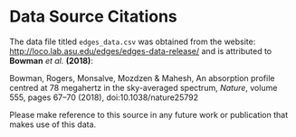 # Data Source Citations

The data file titled `edges_data.csv` was obtained from the website: <http://loco.lab.asu.edu/edges/edges-data-release/>
and is attributed to **Bowman** *et al.* **(2018)**: 

Bowman, Rogers, Monsalve, Mozdzen & Mahesh, An absorption profile centred at 78 megahertz in the sky-averaged spectrum, *Nature*, volume 555, pages 67–70 (2018), doi:10.1038/nature25792

Please make reference to this source in any future work or publication that makes use of this data.
